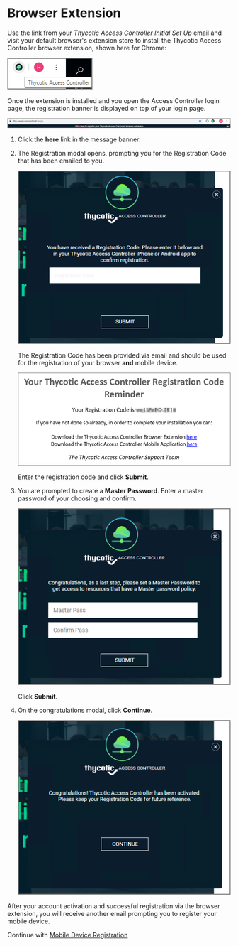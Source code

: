 [title]: # (Browser Extensions)
[tags]: # (thycotic access control)
[priority]: # (4)
# Browser Extension

Use the link from your _Thycotic Access Controller Initial Set Up_ email and visit your default browser's extension store to install the Thycotic Access Controller browser extension, shown here for Chrome:

![ac extension](images/be-icon.png "Browser Extension icon")

Once the extension is installed and you open the Access Controller login page, the registration banner is displayed on top of your login page.

![extension registration](images/be-reg.png "Browser Extension registration reminder")

1. Click the __here__ link in the message banner.
1. The Registration modal opens, prompting you for the Registration Code that has been emailed to you.

   ![registration](images/reg-prompt.png "Registration modal prompting for registration code")

   The Registration Code has been provided via email and should be used for the registration of your browser __and__ mobile device.

   ![email 1](images/reg-code.png "Registration Code email")

   Enter the registration code and click __Submit__.
1. You are prompted to create a __Master Password__. Enter a master password of your choosing and confirm.

   ![master password](images/master-pass.png "Prompting to enter a master password and confirm")

   Click __Submit__.
1. On the congratulations modal, click __Continue__.

   ![congrats](images/congrats.png "Activation confirmation message")

After your account activation and successful registration via the browser extension, you will receive another email prompting you to register your mobile device.

Continue with [Mobile Device Registration](mobile.md)
